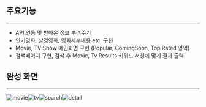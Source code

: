 ## 주요기능
----------
* API 연동 및 받아온 정보 뿌려주기
* 인기영화, 상영영화, 영화세부내용 etc. 구현
* Movie, TV Show 메인화면 구현 (Popular, ComingSoon, Top Rated 영역)
* 검색페이지 구현, 검색 후 Movie, Tv Results 키워드 서칭에 맞게 결과 출력

## 완성 화면
----------

![movie](https://user-images.githubusercontent.com/67583080/96332341-69c00080-109e-11eb-8537-1fc7988b0a28.PNG)![tv](https://user-images.githubusercontent.com/67583080/96332342-6af12d80-109e-11eb-9bcb-17dd1e188c55.PNG)![search](https://user-images.githubusercontent.com/67583080/96332343-6af12d80-109e-11eb-9b1e-5ac67201c730.PNG)![detail](https://user-images.githubusercontent.com/67583080/96332345-6b89c400-109e-11eb-9479-9bc5f51e8a8c.PNG)
